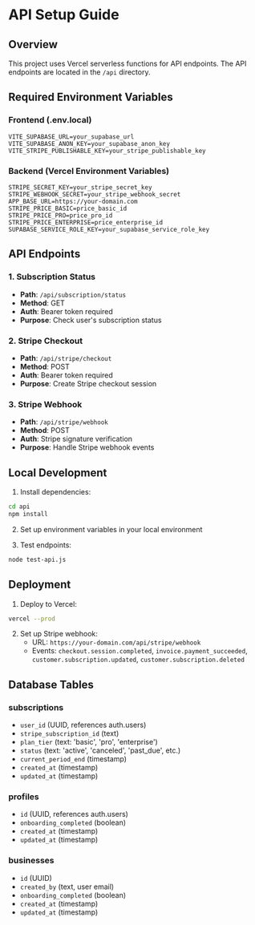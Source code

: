 # API Setup Guide

## Overview
This project uses Vercel serverless functions for API endpoints. The API endpoints are located in the `/api` directory.

## Required Environment Variables

### Frontend (.env.local)
```
VITE_SUPABASE_URL=your_supabase_url
VITE_SUPABASE_ANON_KEY=your_supabase_anon_key
VITE_STRIPE_PUBLISHABLE_KEY=your_stripe_publishable_key
```

### Backend (Vercel Environment Variables)
```
STRIPE_SECRET_KEY=your_stripe_secret_key
STRIPE_WEBHOOK_SECRET=your_stripe_webhook_secret
APP_BASE_URL=https://your-domain.com
STRIPE_PRICE_BASIC=price_basic_id
STRIPE_PRICE_PRO=price_pro_id
STRIPE_PRICE_ENTERPRISE=price_enterprise_id
SUPABASE_SERVICE_ROLE_KEY=your_supabase_service_role_key
```

## API Endpoints

### 1. Subscription Status
- **Path**: `/api/subscription/status`
- **Method**: GET
- **Auth**: Bearer token required
- **Purpose**: Check user's subscription status

### 2. Stripe Checkout
- **Path**: `/api/stripe/checkout`
- **Method**: POST
- **Auth**: Bearer token required
- **Purpose**: Create Stripe checkout session

### 3. Stripe Webhook
- **Path**: `/api/stripe/webhook`
- **Method**: POST
- **Auth**: Stripe signature verification
- **Purpose**: Handle Stripe webhook events

## Local Development

1. Install dependencies:
```bash
cd api
npm install
```

2. Set up environment variables in your local environment

3. Test endpoints:
```bash
node test-api.js
```

## Deployment

1. Deploy to Vercel:
```bash
vercel --prod
```

2. Set up Stripe webhook:
   - URL: `https://your-domain.com/api/stripe/webhook`
   - Events: `checkout.session.completed`, `invoice.payment_succeeded`, `customer.subscription.updated`, `customer.subscription.deleted`

## Database Tables

### subscriptions
- `user_id` (UUID, references auth.users)
- `stripe_subscription_id` (text)
- `plan_tier` (text: 'basic', 'pro', 'enterprise')
- `status` (text: 'active', 'canceled', 'past_due', etc.)
- `current_period_end` (timestamp)
- `created_at` (timestamp)
- `updated_at` (timestamp)

### profiles
- `id` (UUID, references auth.users)
- `onboarding_completed` (boolean)
- `created_at` (timestamp)
- `updated_at` (timestamp)

### businesses
- `id` (UUID)
- `created_by` (text, user email)
- `onboarding_completed` (boolean)
- `created_at` (timestamp)
- `updated_at` (timestamp)
